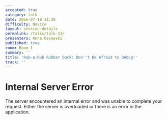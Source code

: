 ```yaml
---
accepted: true
category: talk
date: 2016-07-18 11:30
difficulty: Novice
layout: session-details
permalink: /talks/talk-13/
presenters: Anna Ossowski
published: true
room: Room 1
summary: ''
title: 'Rub-a-Dub Rubber Duck: Don''t Be Afraid to Debug!'
track: ''
---
```


<!DOCTYPE HTML PUBLIC "-//W3C//DTD HTML 3.2 Final//EN">
<title>500 Internal Server Error</title>
<h1>Internal Server Error</h1>
<p>The server encountered an internal error and was unable to complete your request.  Either the server is overloaded or there is an error in the application.</p>
